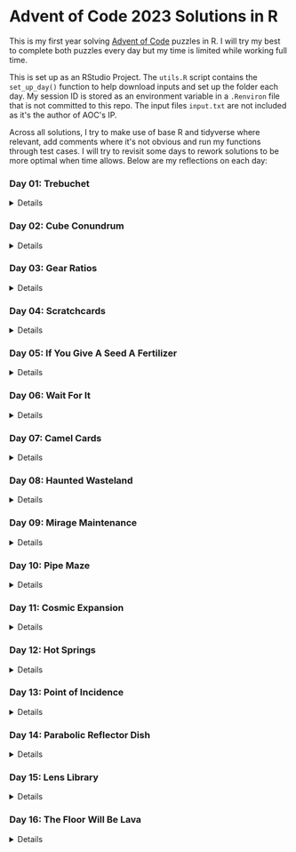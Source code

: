 # Advent of Code 2023 Solutions in R

This is my first year solving [Advent of Code](https://adventofcode.com/2023) puzzles in R. I will try my best to complete both puzzles every day but my time is limited while working full time.

This is set up as an RStudio Project. The `utils.R` script contains the `set_up_day()` function to help download inputs and set up the folder each day. My session ID is stored as an environment variable in a `.Renviron` file that is not committed to this repo. The input files `input.txt` are not included as it's the author of AOC's IP.

Across all solutions, I try to make use of base R and tidyverse where relevant, add comments where it's not obvious and run my functions through test cases. I will try to revisit some days to rework solutions to be more optimal when time allows. Below are my reflections on each day:

### **Day 01**: Trebuchet

<details>

<summary>Details</summary>

-   Part 1 was pretty straightforward so I tried to benchmark performance between base R and `stringi` solutions. Turns out `stringi` is just as fast as base R.

-   Part 2 was less obvious, I had to create an incidence matrix of where the numeric pattern was first found and last found. This is to circumvent cases where "sevenine" -\> 79

</details>

### **Day 02**: Cube Conundrum

<details>

<summary>Details</summary>

-   Part 1 was quite easy, I just make a function to count the number of cubes in each set and add them to a data frame. Then a function to take the maximum number of cubes seen in each colours across all sets. This is then used to compare against a criteria

-   Part 2 can reuse most of part 1, but instead of filtering we just take the maximum number of cubes seen as the minimum number needed to make the game possible.

</details>

### **Day 03**: Gear Ratios

<details>

<summary>Details</summary>

-   Part 1 was a bit of a struggle as I haven't had to do a 2D array traversing in my job. But I do have experience with regex. The core idea is to find a complete numbers (2-3 digits next to each other) and look around if it's surrounded by any special characters.

-   Part 2 was a bit of reverse of Part 1. We first find locations of the stars (`*`) and search around for 2 numbers. We can ignore stars that are only surrounded by 1 number. Because the area of search might not encompass the full numbers, we return the absolute position of those numbers. We then use `grep` to search for numbers in the 3 lines around our stars and find our complete numbers then.

</details>

### **Day 04**: Scratchcards

<details>

<summary>Details</summary>

-   Part 1 was quite easy, we just need to count how many match between the cards we have and the winning cards.

-   Part 2 I thought I had to write a recursive functions but turns out updating an array of card counts in a loop works just as well.

</details>

### **Day 05**: If You Give A Seed A Fertilizer

<details>

<summary>Details</summary>

-   Part 1 I fell for the trap of writing a mapping function for a single values but it still work. Also I probably spent too much time writing the parsing function to read the maps as data.frame.

-   Part 2 I haven't completed as it was a full day in the office + some travel, but I have the general idea that Part 1 is just a special case of Part 2, and we only need to map the end values instead of the entire range.

</details>

### **Day 06**: Wait For It

<details>

<summary>Details</summary>

-   Part 1 this was another easy day as we just need to count how many possible values are above the record. I implemented a brute force algorithm in part 1.

-   Part 2 I thought I had to change my code as it would've been more efficient to formulate as a quadratic equation problem where we solve for the load time. Turns out my brute force algorithm is quick enough to complete part 2 in \<2s so I'm not too bothered.

</details>

### **Day 07**: Camel Cards

<details>

<summary>Details</summary>

-   Part 1 was quite straightforward and I made use of `ordered factor` in R. We just need to assign each card a value 1-13 and string pad them so 2 -\> "02". Each hand of 5 cards is then concatenated so smaller cards will have smaller numbers. We then rank the hand based on the original card and this was just the case of assessing the top 2 values in a frequency tables.

-   Part 2 was a bit more tricky: first thing is to change the power level of J by moving it before 2 in the `ordered factor` . In the hand classification step, we need to account for the number of J, if we have any AND less than 5, J would become whatever the other most frequent card is.

</details>

### **Day 08**: Haunted Wasteland

<details>

<summary>Details</summary>

-   Part 1 I thought I finally have to use some graph theory but turns out traversing the network was just a case of accessing a named list.

-   Part 2 was a bit more tricky as I quickly find out there are roughly 20 billion steps I would need to traverse to calculate this brute force. However, after some tinkling, I figured it takes the same number of steps to find the first node ending with Z (`.*Z$`) as it takes to get from the last node to the first node. Which means our answer is the least common multiple (LCM) of the steps for all 6 ghosts. I used `pracma::Lcm` for this implementation.

</details>

### **Day 09**: Mirage Maintenance

<details>

<summary>Details</summary>

-   Part 1 This was a surprisingly easy day, part 1 was a `Reduce("+",...)` over the ending diff values

-   Part 2 was just reversed so I changed to `Reduce(\(x,y) y-x, ...)` over the starting diff values

</details>

### **Day 10**: Pipe Maze

<details>

<summary>Details</summary>

-   Part 1 After yesterday, this level of difficulty was expected. I spent some time implementing a graph using `igraph` in Part 1, worrying that Part 2 would use some fancy maths that would require graph computation. It's been a while since I last touched graph theory so it was quite fun.

-   Part 2 I haven't had the chance to complete as was stuck debugging why the [ray cast algorithm](https://en.wikipedia.org/wiki/Point_in_polygon) was not working. Probably because of some edge cases with the symbols I need to account for. But we're almost there.

</details>

### **Day 11**: Cosmic Expansion

<details>

<summary>Details</summary>

-   Part 1 We have another easy day and I have not fallen for the trap. I knew this expansion factor would be ridiculous in part 2 somehow so I made a function to keep track of the indices after expansion then extract all the galaxies' coordinates (`#`). After all the problem is just on a Cartesian plane of coordinates. Base R has a `dist` function that can calculate [Manhattan distance](https://en.wikipedia.org/wiki/Taxicab_geometry) matrix.

-   Part 2 It is so satisfying to just reuse everything in Part 1 and just change one number.

</details>

### **Day 12**: Hot Springs

<details>

<summary>Details</summary>

-   Part 1 I was stuck for a while as this problem was quite odd. But after stumbling on the base R function `rle` things become clear. I basically create all permutations of possible values ? could have taken and remove ones that don't satisfy the number of broken gears left. I knew I was walking into a trap but couldn't think of any better way of doing it then.

-   Part 2 Admittedly I had to take some hints on recursion and caching to get this part done. I was following hyper-neutrino [code](https://github.com/hyper-neutrino/advent-of-code/blob/main/2023/day12p2.py) but stuck on translating it to R due to different indices so I used Andrea Barghetti's [R version](https://github.com/AndreaBarghetti/AdventOfCode/blob/main/AoC2023/Day12/day12.R)

</details>

### **Day 13**: Point of Incidence

<details>

<summary>Details</summary>

-   Part 1: Today was another easy day as I parsed each grid as a matrix of characters. I then go through each line and split the matrix in 2 parts and flip the top parts. Either the top or bottom part has to be trimmed for comparison to check if we've found a mirror. This is done by taking the minimum of the number of rows of 2 parts. For columns we just have to transpose `t()` the matrix.

-   Part 2: Was relatively straightforward as I had to change the comparison condition to check if there is exactly one difference between the (trimmed) top and bottom part of the sliced matrix.

</details>

### **Day 14**: Parabolic Reflector Dish

<details>

<summary>Details</summary>

-   Part 1 Was relatively straightforward, I imagined the tilting operation would be for each column, treat it as a single string, split it by the `"#"` character, the reorder the individual smaller parts. Then to calculate the load on the north side, we search the row indices of all the `O` then reverse code it based on the number of rows; and add everything together.

-   Part 2 was a lot of work, but I'm relieved I can reuse most of part 1, I was worrying the space between rocks would expand like they did with the universe problem on day 11 and make part 1 obsolete. First we need a function the would perform a cycle: North \> West \> South \> East means we're in loop of counter clockwise. Because of the rocks, we have a sets of bigger cycles where we would run into the same states i.e. the mirrors would "settle" into some position. Therefore, it's a case of keep cycling and recording the unique states we've run into. I capture a state by concatenate the whole matrix into a single string and also record the index of when we run into them.

</details>

### **Day 15**: Lens Library

<details>

<summary>Details</summary>

-   Part 1 was surprisingly easy and probably the shortest part 1 so far. We just need to write a short custom hash function using Reduce.

-   Part 2 was basically an introduction to hash tables and I took this opportunity to test out R `utils::hashtab` although it's still in experimental stage. It seems quite straightforward to me but you could've done part 2 with just a common list or vector. I suppose it's more useful when frequent data access and checks are needed. Reading/Understanding the problem was harder than the solution itself. It will be hard from now on though.

</details>

### Day 16: The Floor Will Be Lava

<details>

<summary>Details</summary>

-   Part 1 was relative straightforward breadth first search of the 2D array. But we also need to store the position `(i,j)` in the matrix along with the direction of travel `c(0,1) c(1,0) c(-1,0) c(0,-1)` as we might hit the same tile in different directions. I was worried in Part 2 they would ask us to reposition the mirrors or the light bounce back from the edge.

-   Part 2 was brute force again. I've tried `furrr::furrr_map_dbl` for parallelism but that doesn't seem to improve the speed. Parallel processing in R has a long way to go compared to other languages. You probably could skipped some starting points early if the mirrors are reflecting in a circle somehow.

</details>
